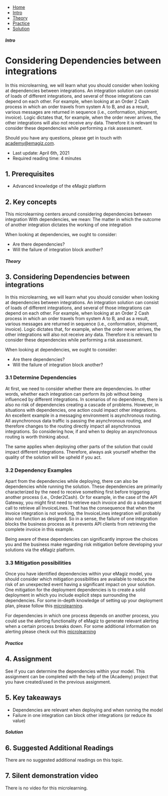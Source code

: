 <div class="ez-academy">
    <div class="ez-academy__body">
        <main class="micro-learning">
        <ul class="doc-nav">
            <li class="doc-nav__item"><a href="../../docs/microlearning/advanced-risk-management-index" class="doc-nav__link">Home</a></li>
            <li class="doc-nav__item"><a href="#intro" class="doc-nav__link">Intro</a></li>
            <li class="doc-nav__item"><a href="#theory" class="doc-nav__link">Theory</a></li>
            <li class="doc-nav__item"><a href="#practice" class="doc-nav__link">Practice</a></li>
            <li class="doc-nav__item"><a href="#solution" class="doc-nav__link">Solution</a></li>
        </ul>

<div class="doc">

##### Intro

# Considering Dependencies between integrations

In this microlearning, we will learn what you should consider when looking at dependencies between integrations. An integration solution can consist of loads of different integrations, and several of those integrations can depend on each other. For example, when looking at an Order 2 Cash process in which an order travels from system A to B, and as a result, various messages are returned in sequence (i.e., conformation, shipment, invoice). Logic dictates that, for example, when the order never arrives, the other integrations will also not receive any data. Therefore it is relevant to consider these dependencies while performing a risk assessment.

Should you have any questions, please get in touch with academy@emagiz.com.

- Last update: April 6th, 2021
- Required reading time: 4 minutes

## 1. Prerequisites
- Advanced knowledge of the eMagiz platform

## 2. Key concepts
This microlearning centers around considering dependencies between integration
With dependencies, we mean: The matter in which the outcome of another integration dictates the working of one integration

When looking at dependencies, we ought to consider:
- Are there dependencies?
- Will the failure of integration block another?

##### Theory

## 3. Considering Dependencies between integrations

In this microlearning, we will learn what you should consider when looking at dependencies between integrations. An integration solution can consist of loads of different integrations, and several of those integrations can depend on each other. For example, when looking at an Order 2 Cash process in which an order travels from system A to B, and as a result, various messages are returned in sequence (i.e., conformation, shipment, invoice). Logic dictates that, for example, when the order never arrives, the other integrations will also not receive any data. Therefore it is relevant to consider these dependencies while performing a risk assessment.

When looking at dependencies, we ought to consider:
- Are there dependencies?
- Will the failure of integration block another?

### 3.1 Determine Dependencies

At first, we need to consider whether there are dependencies. In other words, whether each integration can perform its job without being influenced by different integrations. In scenarios of no dependence, there is also no risk of dependencies creating a cascade of problems. However, in situations with dependencies, one action could impact other integrations. An excellent example in a messaging environment is asynchronous routing. All asynchronous data traffic is passing the asynchronous routing, and therefore changes to the routing directly impact all asynchronous integrations. So considering how, if and when to deploy an asynchronous routing is worth thinking about.

The same applies when deploying other parts of the solution that could impact different integrations. Therefore, always ask yourself whether the quality of the solution will be upheld if you act.

### 3.2 Dependency Examples

Apart from the dependencies while deploying, there can also be dependencies while running the solution. These dependencies are primarily characterized by the need to receive something first before triggering another process (i.e., Order2Cash). Or for example, in the case of the API Gateway, you might first need to retrieve each invoice and do a subsequent call to retrieve all InvoiceLines. That has the consequence that when the Invoice integration is not working, the InvoiceLines integration will probably also not function as designed. So in a sense, the failure of one integration blocks the business process as it prevents API clients from retrieving the complete invoice in this example.

Being aware of these dependencies can significantly improve the choices you and the business make regarding risk mitigation before developing your solutions via the eMagiz platform.

### 3.3 Mitigation possibilities

Once you have identified dependencies within your eMagiz model, you should consider which mitigation possibilities are available to reduce the risk of an unexpected event having a significant impact on your solution. One mitigation for the deployment dependencies is to create a solid deployment in which you include explicit steps surrounding the dependencies. For some in-depth knowledge of setting up your deployment plan, please follow this [microlearning](crashcourse-platform-deploy-setup-deployment-plan.md).

For dependencies in which one process depends on another process, you could use the alerting functionality of eMagiz to generate relevant alerting when a certain process breaks down. For some additional information on alerting please check out this [microlearning](crashcourse-platform-manage-alerting-in-emagiz.md)

##### Practice

## 4. Assignment

See if you can determine the dependencies within your model. This assignment can be completed with the help of the (Academy) project that you have created/used in the previous assignment.

## 5. Key takeaways

- Dependencies are relevant when deploying and when running the model
- Failure in one integration can block other integrations (or reduce its value)

##### Solution

## 6. Suggested Additional Readings

There are no suggested additional readings on this topic.

## 7. Silent demonstration video

There is no video for this microlearning.

</div>
</main>
</div>
</div>